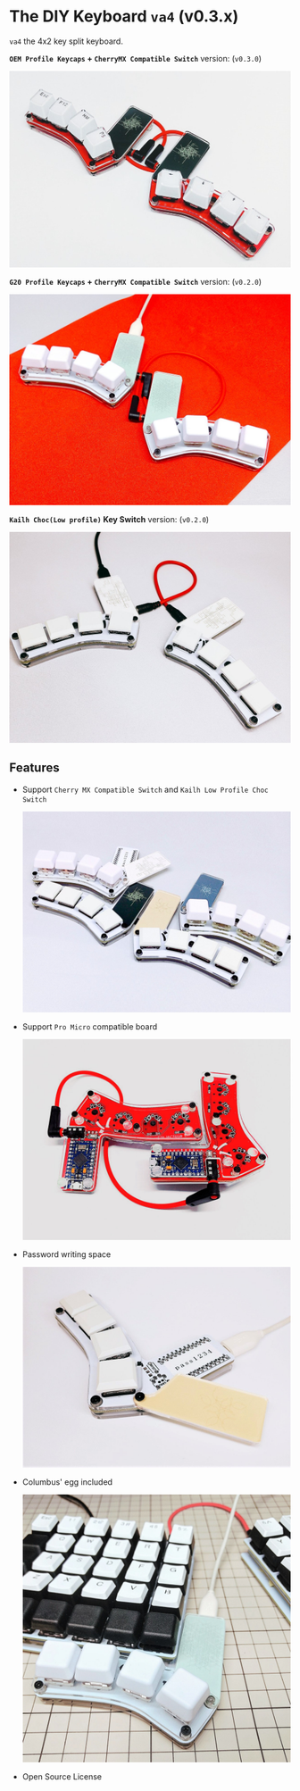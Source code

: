 # The DIY Keyboard `va4` (v0.3.x)

`va4` the 4x2 key split keyboard.

**`OEM Profile Keycaps` + `CherryMX Compatible Switch`** version: (`v0.3.0`)

![photo(v0.2.0)](./images/va4-v0_3_0-01.jpg)

**`G20 Profile Keycaps` + `CherryMX Compatible Switch`** version: (`v0.2.0`)

![photo(v0.2.0)](./images/va4-v0_2_0-01.jpg)

**`Kailh Choc(Low profile)` Key Switch** version: (`v0.2.0`)

![photo(v0.2.0)](./images/va4-v0_2_0-02.jpg)

## Features

* Support `Cherry MX Compatible Switch` and `Kailh Low Profile Choc Switch`

  ![photo(v0.2.0)](./images/va4-v0_2_0-04.jpg)

* Support `Pro Micro` compatible board

  ![photo(v0.3.0)](./images/va4-v0_3_0-02.jpg)

* Password writing space

  ![photo(v0.2.0)](./images/va4-v0_2_0-07.jpg)

* Columbus' egg included

  ![photo(v0.2.0)](./images/va4-v0_2_0-08.jpg)

* Open Source License
